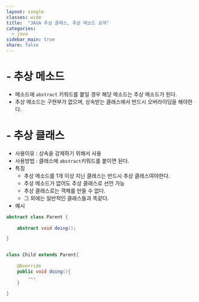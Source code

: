 ```yaml
---
layout: single
classes: wide
title:  "JAVA 추상 클래스, 추상 메소드 요약"
categories:
  - java
sidebar_main: true
share: false
---
```

# - 추상 메소드
- 메소드에 `abstract` 키워드를 붙일 경우 해당 메소드는 추상 메소드가 된다.
- 추상 메소드는 구현부가 없으며, 상속받는 클래스에서 반드시 오버라이딩을 해야한다.

# - 추상 클래스
- 사용이유 : 상속을 강제하기 위해서 사용
- 사용방법 : 클래스에 `abstract`키워드를 붙이면 된다.
- 특징
  - 추상 메소드를 1개 이상 지닌 클래스는 반드시 추상 클래스여야한다.
  - 추상 메소드가 없어도 추상 클래스로 선언 가능
  - 추상 클래스로는 객체를 만들 수 없다.
  - 그 외에는 일반적인 클래스들과 똑같다.
- 예시

```java
abstract class Parent {
    
    abstract void doing();

}


class Child extends Parent{
    
    @Override
    public void doing(){
        ...
    }

}
```